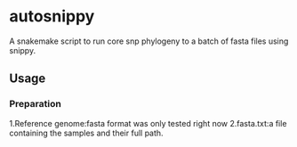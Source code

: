 # autosnippy
A snakemake script to run core snp phylogeny to a batch of fasta files using snippy.
## Usage
### Preparation
1.Reference genome:fasta format was only tested right now
2.fasta.txt:a file containing the samples and their full path.
